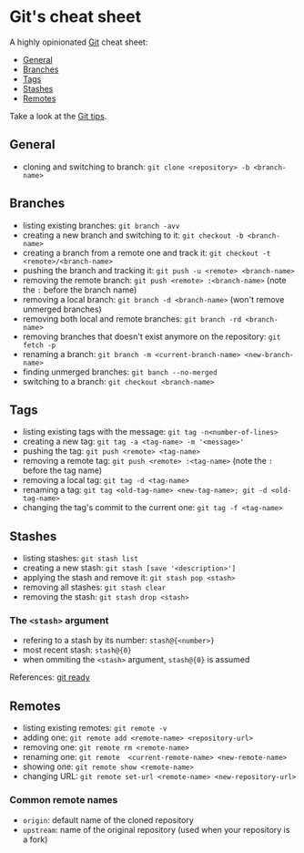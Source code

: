 # Git's cheat sheet

A highly opinionated [Git](http://git-scm.com/) cheat sheet:

* [General](#general)
* [Branches](#branches)
* [Tags](#tags)
* [Stashes](#stashes)
* [Remotes](#remotes)

Take a look at the [Git tips](../git/tips.md).

## General

* cloning and switching to branch: `git clone <repository> -b <branch-name>`

## Branches

* listing existing branches: `git branch -avv`
* creating a new branch and switching to it: `git checkout -b <branch-name>`
* creating a branch from a remote one and track it: `git checkout -t <remote>/<branch-name>`
* pushing the branch and tracking it: `git push -u <remote> <branch-name>`
* removing the remote branch: `git push <remote> :<branch-name>` (note the `:` before the branch name)
* removing a local branch: `git branch -d <branch-name>` (won't remove unmerged branches)
* removing both local and remote branches: `git branch -rd <branch-name>`
* removing branches that doesn't exist anymore on the repository: `git fetch -p`
* renaming a branch: `git branch -m <current-branch-name> <new-branch-name>`
* finding unmerged branches: `git banch --no-merged`
* switching to a branch: `git checkout <branch-name>`

## Tags

* listing existing tags with the message: `git tag -n<number-of-lines>`
* creating a new tag: `git tag -a <tag-name> -m '<message>'`
* pushing the tag: `git push <remote> <tag-name>`
* removing a remote tag: `git push <remote> :<tag-name>` (note the `:` before the tag name)
* removing a local tag: `git tag -d <tag-name>`
* renaming a tag: `git tag <old-tag-name> <new-tag-name>; git -d <old-tag-name>`
* changing the tag's commit to the current one: `git tag -f <tag-name>`

## Stashes

* listing stashes: `git stash list`
* creating a new stash: `git stash [save '<description>']`
* applying the stash and remove it: `git stash pop <stash>`
* removing all stashes: `git stash clear`
* removing the stash: `git stash drop <stash>`

### The `<stash>` argument

* refering to a stash by its number: `stash@{<number>}`
* most recent stash: `stash@{0}`
* when ommiting the `<stash>` argument, `stash@{0}` is assumed

References: [git ready](http://gitready.com/beginner/2009/03/13/smartly-save-stashes.html)

## Remotes

* listing existing remotes: `git remote -v`
* adding one: `git remote add <remote-name> <repository-url>`
* removing one: `git remote rm <remote-name>`
* renaming one: `git remote  <current-remote-name> <new-remote-name>`
* showing one: `git remote show <remote-name>`
* changing URL: `git remote set-url <remote-name> <new-repository-url>`

### Common remote names

* `origin`: default name of the cloned repository
* `upstream`: name of the original repository (used when your repository is a fork)
